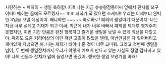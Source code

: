 사랑하는 ~ 째히의 ~ 생일 축하합니다!!
나는 지금 슈슈왕잠둥이씨 옆에서 편지를 쓰구 이따!! 쨰히는 꿈에도 모르겠지~~ ㅎㅎ 째히가 푹 잤으면 조케따!! 
우리는 이제부터 완벽한 3일을 보낼 예정이야. 왜냐하면 ~~~~~ 바로바로! 쨰히의 생일이기 때문이지! 나는 지금 너무 설레고 기대가 되구 이써. 최근에 내가 너무 바빠서 째히를 제대루 챙겨주지 못했지만, 이번 기간 만큼은 완전 행복하고 즐거운 생일을 보낼 수 있게 최선을 다할고야. 째히도 요즘 커리어상의 이런 저런 고민이 많았을 텐데, 이번만큼은 다 잊어버리고 재미있게 지냈으면 해. 
나는 재희가 태어나 준 것이 너무 고마워. 그리고 첫번째 생일을 넘어, 두 번째 생일잔치까지 우리가 이렇게 예쁘게 만나고 있는 사실도 정말 감사하고 있어! 나의 선물과 잔치가 맘에 들었으면 좋겠어. 행복한 생일 보냈기를 바래!
